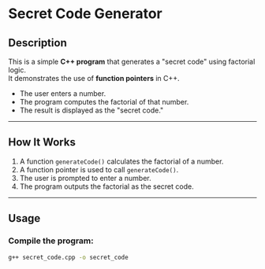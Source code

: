 # Secret Code Generator 

##  Description
This is a simple **C++ program** that generates a "secret code" using factorial logic.  
It demonstrates the use of **function pointers** in C++.

- The user enters a number.
- The program computes the factorial of that number.
- The result is displayed as the "secret code."

---

##  How It Works
1. A function `generateCode()` calculates the factorial of a number.
2. A function pointer is used to call `generateCode()`.
3. The user is prompted to enter a number.
4. The program outputs the factorial as the secret code.

---

##  Usage

### Compile the program:
```bash
g++ secret_code.cpp -o secret_code
